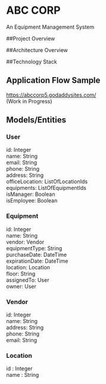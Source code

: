 # ABC CORP
An Equipment Management System

##Project Overview

##Architecture Overview

##Technology Stack

## Application Flow Sample
https://abccorp5.godaddysites.com/  <br/>
(Work in Progress)

## Models/Entities
### User
id: Integer <br/>
name: String <br/>
email: String <br/>
phone: String <br/>
address: String <br/>
officeLocation: ListOfLocationIds <br/>
equipments: ListOfEquipmentIds  <br/>
isManager: Boolean <br/>
isEmployee: Boolean 

### Equipment
id: Integer <br/>
name: String <br/>
vendor: Vendor <br/>
equipmentType: String <br/>
purchaseDate: DateTime <br/>
expirationDate: DateTime <br/>
location: Location  <br/>
floor: String <br/>
assignedTo: User <br/>
owner: User

### Vendor
id: Integer <br/>
name: String <br/>
address: String <br/>
phone: String <br/>
email: String 

### Location
id : Integer <br/>
name : String 



